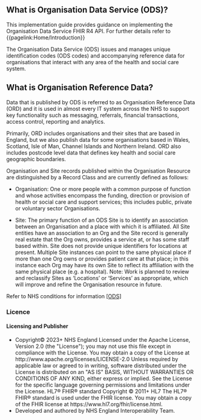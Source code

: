 ## What is Organisation Data Service (ODS)?

This implementation guide provides guidance on implementing the Organisation Data Service FHIR R4 API. For further details refer to {{pagelink:Home/Introduction}}

The Organisation Data Service (ODS) issues and manages unique identification codes (ODS codes) and accompanying reference data for organisations that interact with any area of the health and social care system. 




## What is Organisation Reference Data?

Data that is published by ODS is referred to as Organisation Reference Data (ORD) and it is used in almost every IT system across the NHS to support key functionality such as messaging, referrals, financial transactions, access control, reporting and analytics.

Primarily, ORD includes organisations and their sites that are based in England, but we also publish data for some organisations based in Wales, Scotland, Isle of Man, Channel Islands and Northern Ireland. ORD also includes postcode level data that defines key health and social care geographic boundaries.

Organisation and Site records published within the Organisation Resource are distinguished by a Record Class and are currently defined as follows:

-	Organisation: One or more people with a common purpose of function and whose activities encompass the funding, direction or provision of health or social care and support services; this includes public, private or voluntary sector Organisations.

-	Site: The primary function of an ODS Site is to identify an association between an Organisation and a place with which it is affiliated. All Site entities have an association to an Org and the Site record is generally real estate that the Org owns, provides a service at, or has some staff based within. Site does not provide unique identifiers for locations at present. Multiple Site instances can point to the same physical place if more than one Org owns or provides patient care at that place; in this instance each Org may have its own Site to reflect its affiliation with the same physical place (e.g. a hospital). Note: Work is planned to review and reclassify Sites as ‘Locations’ or ‘Services’ as appropriate, which will improve and refine the Organisation resource in future.




Refer to NHS conditions for information <a href='https://digital.nhs.uk/services/organisation-data-service' class="external">[ODS]</a>





<h3 id="licence-heading">Licence</h3>

<div markdown="span" class="alert alert-warning" role="alert"><h4 id="Licence"><i class="fas fa-gavel"></i> Licensing and Publisher</h4>
<ul>
<li>
Copyright© 2023+ NHS England Licensed under the Apache License, Version 2.0 (the &quot;License&quot;); you may not use this file except in compliance with the License. You may obtain a copy of the License at http://www.apache.org/licenses/LICENSE-2.0 Unless required by applicable law or agreed to in writing, software distributed under the License is distributed on an &quot;AS IS&quot; BASIS, WITHOUT WARRANTIES OR CONDITIONS OF ANY KIND, either express or implied. See the License for the specific language governing permissions and limitations under the License. HL7&#174; FHIR&#174; standard Copyright &#169; 2011+ HL7 The HL7&#174; FHIR&#174; standard is used under the FHIR license. You may obtain a copy of the FHIR license at https://www.hl7.org/fhir/license.html.
<li>
Developed and authored by NHS England Interoperability Team.
</ul>
</div>